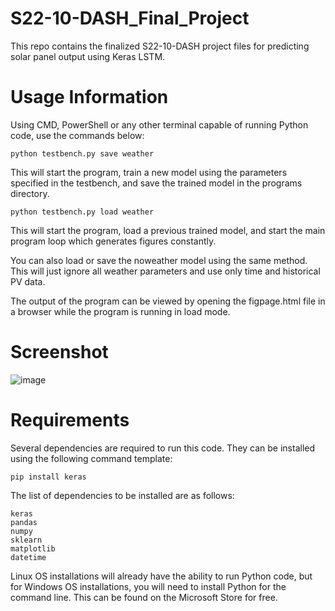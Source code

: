 # S22-10-DASH_Final_Project
This repo contains the finalized S22-10-DASH project files for predicting solar panel output using Keras LSTM.

# Usage Information
Using CMD, PowerShell or any other terminal capable of running Python code, use the commands below:
```
python testbench.py save weather
```
This will start the program, train a new model using the parameters specified in the testbench, and save the trained model in the programs directory.
```
python testbench.py load weather
```
This will start the program, load a previous trained model, and start the main program loop which generates figures constantly.

You can also load or save the noweather model using the same method. This will just ignore all weather parameters and use only time and historical PV data.

The output of the program can be viewed by opening the figpage.html file in a browser while the program is running in load mode.

# Screenshot
![image](https://user-images.githubusercontent.com/100383906/206312543-f6ed66a6-4b55-4e16-8eb2-a030faf1e0f6.png)

# Requirements
Several dependencies are required to run this code. They can be installed using the following command template:
```
pip install keras
```
The list of dependencies to be installed are as follows:
```
keras
pandas
numpy
sklearn
matplotlib
datetime
```
Linux OS installations will already have the ability to run Python code, but for Windows OS installations, you will need to install Python for the command line. This can be found on the Microsoft Store for free.
